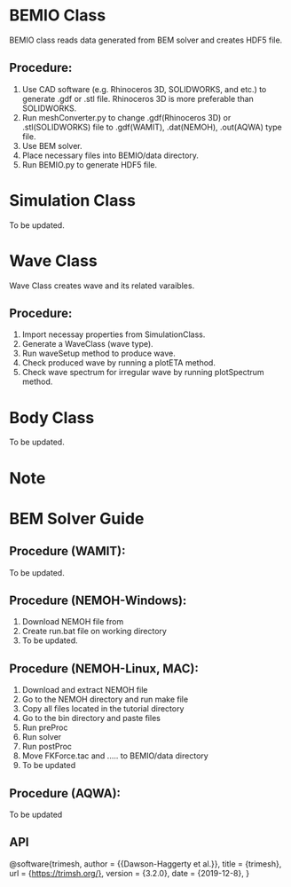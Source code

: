 # BEMIO Class
BEMIO class reads data generated from BEM solver and creates HDF5 file.
## Procedure:
1. Use CAD software (e.g. Rhinoceros 3D, SOLIDWORKS, and etc.) to generate .gdf or .stl file. Rhinoceros 3D is more preferable than SOLIDWORKS.
2. Run meshConverter.py to change .gdf(Rhinoceros 3D) or .stl(SOLIDWORKS) file to .gdf(WAMIT), .dat(NEMOH), .out(AQWA) type file. 
3. Use BEM solver.
4. Place necessary files into BEMIO/data directory.
5. Run BEMIO.py to generate HDF5 file.

# Simulation Class
To be updated.

# Wave Class
Wave Class creates wave and its related varaibles.
## Procedure:
1. Import necessay properties from SimulationClass.
2. Generate a WaveClass (wave type).
3. Run waveSetup method to produce wave.
4. Check produced wave by running a plotETA method.
5. Check wave spectrum for irregular wave by running plotSpectrum method.

# Body Class
To be updated.

# Note

# BEM Solver Guide
## Procedure (WAMIT):
To be updated.

## Procedure (NEMOH-Windows):
1. Download NEMOH file from 
2. Create run.bat file on working directory
3. To be updated.

## Procedure (NEMOH-Linux, MAC):
1. Download and extract NEMOH file
2. Go to the NEMOH directory and run make file
3. Copy all files located in the tutorial directory
4. Go to the bin directory and paste files
5. Run preProc
6. Run solver
7. Run postProc
8. Move FKForce.tac and ..... to BEMIO/data directory
9. To be updated

## Procedure (AQWA):
To be updated 

## API
@software{trimesh,
	author = {{Dawson-Haggerty et al.}},
	title = {trimesh},
	url = {https://trimsh.org/},
	version = {3.2.0},
	date = {2019-12-8},
}

